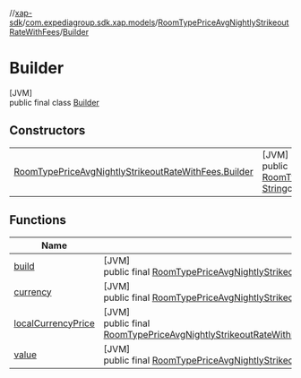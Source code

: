 //[xap-sdk](../../../../index.md)/[com.expediagroup.sdk.xap.models](../../index.md)/[RoomTypePriceAvgNightlyStrikeoutRateWithFees](../index.md)/[Builder](index.md)

# Builder

[JVM]\
public final class [Builder](index.md)

## Constructors

| | |
|---|---|
| [RoomTypePriceAvgNightlyStrikeoutRateWithFees.Builder](-room-type-price-avg-nightly-strikeout-rate-with-fees.-builder.md) | [JVM]<br>public [RoomTypePriceAvgNightlyStrikeoutRateWithFees.Builder](index.md)[RoomTypePriceAvgNightlyStrikeoutRateWithFees.Builder](-room-type-price-avg-nightly-strikeout-rate-with-fees.-builder.md)([String](https://docs.oracle.com/javase/8/docs/api/java/lang/String.html)value, [String](https://docs.oracle.com/javase/8/docs/api/java/lang/String.html)currency, [Money](../../-money/index.md)localCurrencyPrice) |

## Functions

| Name | Summary |
|---|---|
| [build](build.md) | [JVM]<br>public final [RoomTypePriceAvgNightlyStrikeoutRateWithFees](../index.md)[build](build.md)() |
| [currency](currency.md) | [JVM]<br>public final [RoomTypePriceAvgNightlyStrikeoutRateWithFees.Builder](index.md)[currency](currency.md)([String](https://docs.oracle.com/javase/8/docs/api/java/lang/String.html)currency) |
| [localCurrencyPrice](local-currency-price.md) | [JVM]<br>public final [RoomTypePriceAvgNightlyStrikeoutRateWithFees.Builder](index.md)[localCurrencyPrice](local-currency-price.md)([Money](../../-money/index.md)localCurrencyPrice) |
| [value](value.md) | [JVM]<br>public final [RoomTypePriceAvgNightlyStrikeoutRateWithFees.Builder](index.md)[value](value.md)([String](https://docs.oracle.com/javase/8/docs/api/java/lang/String.html)value) |
